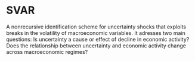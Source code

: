 # SVAR
 A nonrecursive identification scheme for uncertainty shocks that exploits breaks in the volatility of macroeconomic variables. It adresses two main questions:  Is uncertainty a cause or effect of decline in economic activity? Does the relationship between uncertainty and economic activity change across macroeconomic regimes? 
